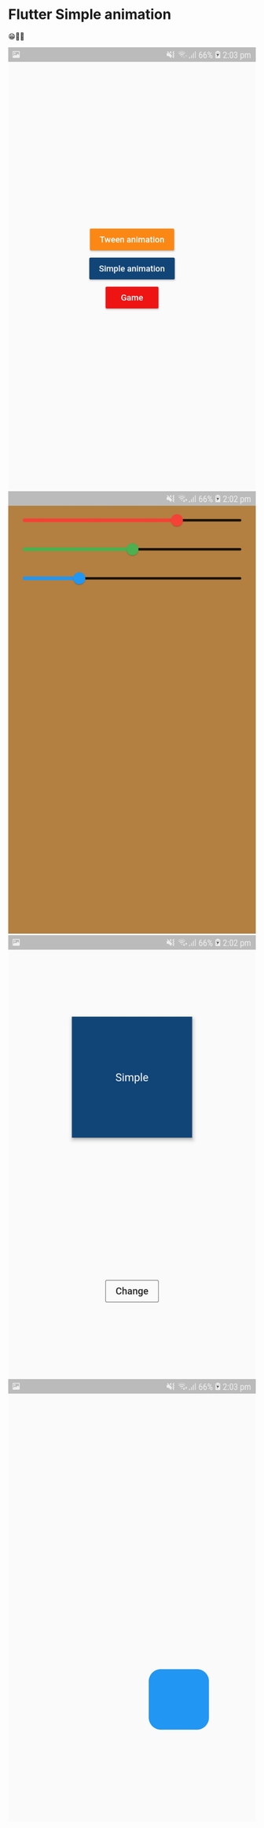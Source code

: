 # Flutter Simple animation

😁🤣🙌

<img src = "https://github.com/ShakyaSangam/flutter_animation/blob/main/screenshots/Screenshot_20201212-140320.jpg" width = "580" height = "900">
<img src = "https://github.com/ShakyaSangam/flutter_animation/blob/main/screenshots/Screenshot_20201212-140253.jpg" width = "580" height = "900">
<img src = "https://github.com/ShakyaSangam/flutter_animation/blob/main/screenshots/Screenshot_20201212-140300.jpg" width = "580" height = "900">
<img src = "https://github.com/ShakyaSangam/flutter_animation/blob/main/screenshots/Screenshot_20201212-140317.jpg" width = "580" height = "900">
